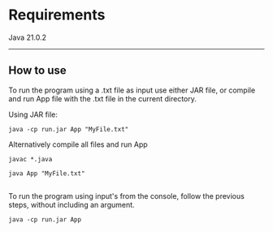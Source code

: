 # Requirements
Java 21.0.2

---
## How to use
To run the program using a .txt file as input use either JAR file, or compile and run App file with the .txt file in the current directory.

Using JAR file:

    java -cp run.jar App "MyFile.txt"

Alternatively compile all files and run App

    javac *.java

    java App "MyFile.txt"

##

To run the program using input's from the console, follow the previous steps, without including an argument.

    java -cp run.jar App
    



